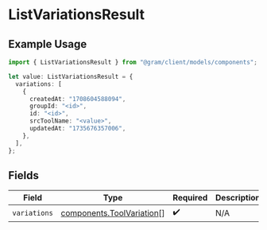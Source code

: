 # ListVariationsResult

## Example Usage

```typescript
import { ListVariationsResult } from "@gram/client/models/components";

let value: ListVariationsResult = {
  variations: [
    {
      createdAt: "1708604588094",
      groupId: "<id>",
      id: "<id>",
      srcToolName: "<value>",
      updatedAt: "1735676357006",
    },
  ],
};
```

## Fields

| Field                                                                  | Type                                                                   | Required                                                               | Description                                                            |
| ---------------------------------------------------------------------- | ---------------------------------------------------------------------- | ---------------------------------------------------------------------- | ---------------------------------------------------------------------- |
| `variations`                                                           | [components.ToolVariation](../../models/components/toolvariation.md)[] | :heavy_check_mark:                                                     | N/A                                                                    |